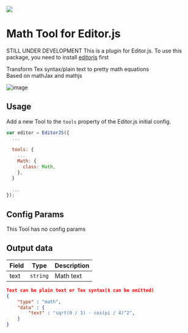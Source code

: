 ![](https://badgen.net/badge/Editor.js/v2.0/blue)

# Math Tool for Editor.js
STILL UNDER DEVELOPMENT
This is a plugin for Editor.js. To use this package, you need to install [editorjs](https://www.npmjs.com/package/@editorjs/editorjs) first  

Transform Tex syntax/plain text to pretty math equations  
Based on mathJax and mathjs  

![image](https://user-images.githubusercontent.com/51183663/84605226-486fbd80-aece-11ea-9bc0-38c90cd8bc05.png)

## Usage

Add a new Tool to the `tools` property of the Editor.js initial config.

```javascript
var editor = EditorJS({
  ...
  
  tools: {
    ...
    Math: {
      class: Math,
    },
  }
  
  ...
});
```

## Config Params

This Tool has no config params

## Output data

| Field  | Type     | Description      |
| ------ | -------- | ---------------- |
| text   | `string` | Math text |


```json
Text can be plain text or Tex syntax($ can be omitted)
{
    "type" : "math",
    "data" : {
        "text" : "sqrt(9 / 3) - cos(pi / 4)^2",
    }
}
```
